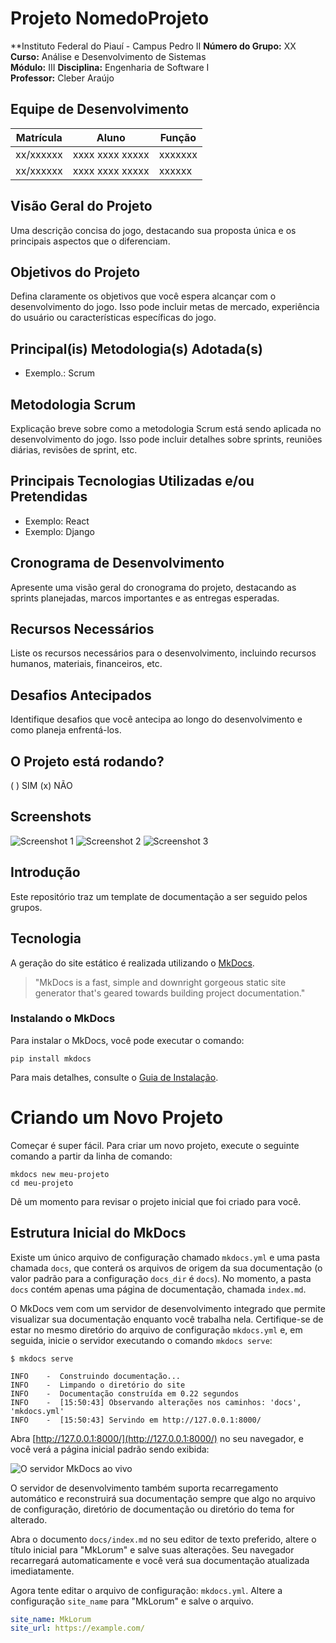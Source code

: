 # Projeto NomedoProjeto
**Instituto Federal do Piauí - Campus Pedro II
**Número do Grupo:** XX  
**Curso:** Análise e Desenvolvimento de Sistemas  
**Módulo:** III
**Disciplina:** Engenharia de Software I  
**Professor:** Cleber Araújo  

## Equipe de Desenvolvimento

| Matrícula   | Aluno             | Função| 
|-------------|-------------------|-------|
| xx/xxxxxx   | xxxx xxxx xxxxx  |xxxxxxx|
| xx/xxxxxx   | xxxx xxxx xxxxx  |xxxxxx|

## Visão Geral do Projeto
Uma descrição concisa do jogo, destacando sua proposta única e os principais aspectos que o diferenciam.

## Objetivos do Projeto
Defina claramente os objetivos que você espera alcançar com o desenvolvimento do jogo. Isso pode incluir metas de mercado, experiência do usuário ou características específicas do jogo.

## Principal(is) Metodologia(s) Adotada(s)
- Exemplo.: Scrum

## Metodologia Scrum
Explicação breve sobre como a metodologia Scrum está sendo aplicada no desenvolvimento do jogo. Isso pode incluir detalhes sobre sprints, reuniões diárias, revisões de sprint, etc.

## Principais Tecnologias Utilizadas e/ou Pretendidas
- Exemplo: React
- Exemplo: Django

## Cronograma de Desenvolvimento
Apresente uma visão geral do cronograma do projeto, destacando as sprints planejadas, marcos importantes e as entregas esperadas.

## Recursos Necessários
Liste os recursos necessários para o desenvolvimento, incluindo recursos humanos, materiais, financeiros, etc.

## Desafios Antecipados
Identifique desafios que você antecipa ao longo do desenvolvimento e como planeja enfrentá-los.

## O Projeto está rodando?
( ) SIM (x) NÃO

## Screenshots
![Screenshot 1](URL_da_Imagem_1)
![Screenshot 2](URL_da_Imagem_2)
![Screenshot 3](URL_da_Imagem_3)


## Introdução

Este repositório traz um template de documentação a ser seguido pelos grupos.

## Tecnologia

A geração do site estático é realizada utilizando o [MkDocs](https://www.mkdocs.org/).

> "MkDocs is a fast, simple and downright gorgeous static site generator that's geared towards building project documentation."

### Instalando o MkDocs

Para instalar o MkDocs, você pode executar o comando:

```shell
pip install mkdocs
```

Para mais detalhes, consulte o [Guia de Instalação](#).

# Criando um Novo Projeto

Começar é super fácil. Para criar um novo projeto, execute o seguinte comando a partir da linha de comando:

```shell
mkdocs new meu-projeto
cd meu-projeto
```

Dê um momento para revisar o projeto inicial que foi criado para você.

## Estrutura Inicial do MkDocs

Existe um único arquivo de configuração chamado `mkdocs.yml` e uma pasta chamada `docs`, que conterá os arquivos de origem da sua documentação (o valor padrão para a configuração `docs_dir` é `docs`). No momento, a pasta `docs` contém apenas uma página de documentação, chamada `index.md`.

O MkDocs vem com um servidor de desenvolvimento integrado que permite visualizar sua documentação enquanto você trabalha nela. Certifique-se de estar no mesmo diretório do arquivo de configuração `mkdocs.yml` e, em seguida, inicie o servidor executando o comando `mkdocs serve`:

```shell
$ mkdocs serve
```

```shell
INFO    -  Construindo documentação...
INFO    -  Limpando o diretório do site
INFO    -  Documentação construída em 0.22 segundos
INFO    -  [15:50:43] Observando alterações nos caminhos: 'docs', 'mkdocs.yml'
INFO    -  [15:50:43] Servindo em http://127.0.0.1:8000/
```

Abra [http://127.0.0.1:8000/](http://127.0.0.1:8000/) no seu navegador, e você verá a página inicial padrão sendo exibida:

![O servidor MkDocs ao vivo](http://127.0.0.1:8000/)

O servidor de desenvolvimento também suporta recarregamento automático e reconstruirá sua documentação sempre que algo no arquivo de configuração, diretório de documentação ou diretório do tema for alterado.

Abra o documento `docs/index.md` no seu editor de texto preferido, altere o título inicial para "MkLorum" e salve suas alterações. Seu navegador recarregará automaticamente e você verá sua documentação atualizada imediatamente.

Agora tente editar o arquivo de configuração: `mkdocs.yml`. Altere a configuração `site_name` para "MkLorum" e salve o arquivo.

```yaml
site_name: MkLorum
site_url: https://example.com/
```
